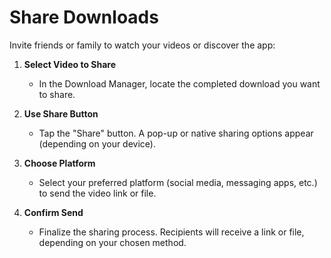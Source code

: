 # Share Downloads

Invite friends or family to watch your videos or discover the app:

1. **Select Video to Share**  
   - In the Download Manager, locate the completed download you want to share.

2. **Use Share Button**  
   - Tap the "Share" button. A pop-up or native sharing options appear (depending on your device).

3. **Choose Platform**  
   - Select your preferred platform (social media, messaging apps, etc.) to send the video link or file.

4. **Confirm Send**  
   - Finalize the sharing process. Recipients will receive a link or file, depending on your chosen method.